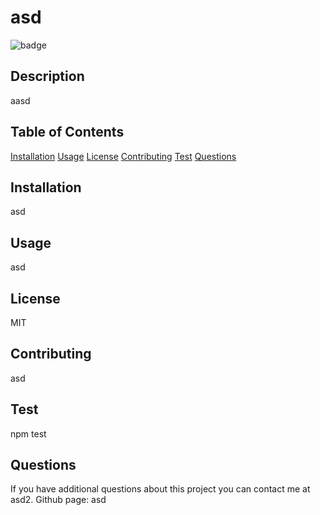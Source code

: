 # asd
  ![badge](https://img.shields.io/badge/license-MIT.-green.svg)

  ## Description
  aasd

  ## Table of Contents
  [Installation](#installation)
  [Usage](#usage)
  [License](#license)
  [Contributing](#contributing)
  [Test](#test)
  [Questions](#questions)

  ## Installation 
  asd

  ## Usage
  asd

  ## License
  MIT

  ## Contributing
  asd

  ## Test 
  npm test

  ## Questions
  If you have additional questions about this project you can contact me at asd2.
  Github page: asd
